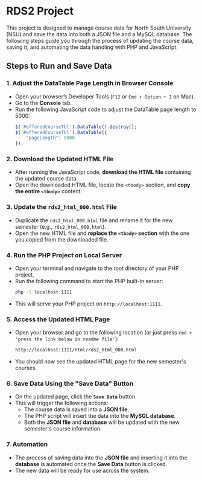 # RDS2 Project

This project is designed to manage course data for North South University (NSU) and save the data into both a JSON file and a MySQL database. The following steps guide you through the process of updating the course data, saving it, and automating the data handling with PHP and JavaScript.

## Steps to Run and Save Data

### 1. **Adjust the DataTable Page Length in Browser Console**
   - Open your browser’s Developer Tools (`F12` or `Cmd + Option + I` on Mac).
   - Go to the **Console** tab.
   - Run the following JavaScript code to adjust the DataTable page length to 5000:
     ```javascript
     $('#offeredCourseTbl').DataTable().destroy();
     $('#offeredCourseTbl').DataTable({
         "pageLength": 5000
     });
     ```

### 2. **Download the Updated HTML File**
   - After running the JavaScript code, **download the HTML file** containing the updated course data.
   - Open the downloaded HTML file, locate the `<tbody>` section, and **copy the entire `<tbody>`** content.

### 3. **Update the `rds2_html_000.html` File**
   - Duplicate the `rds2_html_000.html` file and rename it for the new semester (e.g., `rds2_html_000.html`).
   - Open the new HTML file and **replace the `<tbody>` section** with the one you copied from the downloaded file.

### 4. **Run the PHP Project on Local Server**
   - Open your terminal and navigate to the root directory of your PHP project.
   - Run the following command to start the PHP built-in server:
     ```bash
     php -S localhost:1111
     ```
   - This will serve your PHP project on `http://localhost:1111`.

### 5. **Access the Updated HTML Page**
   - Open your browser and go to the following location (or just press `cmd + 'press the link below in readme file'`):
     ```bash
     http://localhost:1111/html/rds2_html_000.html
     ```
   - You should now see the updated HTML page for the new semester's courses.

### 6. **Save Data Using the "Save Data" Button**
   - On the updated page, click the **`Save Data`** button.
   - This will trigger the following actions:
     - The course data is saved into a **JSON file**.
     - The PHP script will insert the data into the **MySQL database**.
     - Both the **JSON file** and **database** will be updated with the new semester's course information.

### 7. **Automation**
   - The process of saving data into the **JSON file** and inserting it into the **database** is automated once the **Save Data** button is clicked.
   - The new data will be ready for use across the system.
